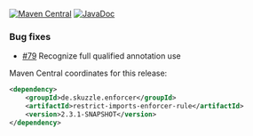 [![Maven Central](https://img.shields.io/static/v1?label=MavenCentral&message=2.3.1-SNAPSHOT&color=blue)](https://search.maven.org/artifact/de.skuzzle.enforcer/restrict-imports-enforcer-rule/2.3.1-SNAPSHOT/jar) [![JavaDoc](https://img.shields.io/static/v1?label=JavaDoc&message=2.3.1-SNAPSHOT&color=orange)](http://www.javadoc.io/doc/de.skuzzle.enforcer/restrict-imports-enforcer-rule/2.3.1-SNAPSHOT)

### Bug fixes
* [#79](https://github.com/skuzzle/restrict-imports-enforcer-rule/issues/79) Recognize full qualified annotation use

Maven Central coordinates for this release:

```xml
<dependency>
    <groupId>de.skuzzle.enforcer</groupId>
    <artifactId>restrict-imports-enforcer-rule</artifactId>
    <version>2.3.1-SNAPSHOT</version>
</dependency>
```
